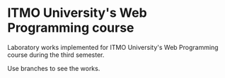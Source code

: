 # ITMO University's Web Programming course
Laboratory works implemented for ITMO University's Web Programming course during the third semester.

Use branches to see the works.
